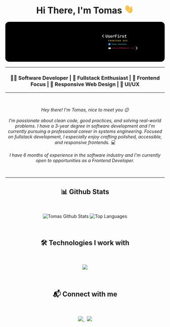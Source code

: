 <h1 align="center">
  Hi There, I'm Tomas <img src="https://raw.githubusercontent.com/ABSphreak/ABSphreak/master/gifs/Hi.gif" width="30px">
</h1>

<p align="center">
  <img src="./banner.png" alt="Banner personal" style="border-radius: 12px;"/>
</p>

<hr>

<h3 align="center">
  👨‍💻 Software Developer | 🧠 Fullstack Enthusiast | 🎨 Frontend Focus | 📱 Responsive Web Design | 🧩 UI/UX
</h3>

<hr>
<br>

<p align="center">
  <em>
    Hey there! I'm Tomas, nice to meet you 😊<br><br>
    I'm passionate about clean code, good practices, and solving real-world problems. I have a 3-year degree in software development and I'm currently pursuing a professional career in systems engineering. Focused on fullstack development, I especially enjoy crafting polished, accessible, and responsive frontends. 💻<br><br>
    I have 6 months of experience in the software industry and I'm currently open to opportunities as a Frontend Developer.
  </em>
</p>

<br> 
<hr>
<h2 align="center">📊 Github Stats</h2>
<br>
<p align="center">
  <img alt="Tomas Github Stats" src="https://github-readme-stats.vercel.app/api?username=tomasgonzalez0&show_icons=true&theme=radical&hide_border=true" height="150"/>
  <img alt="Top Languages" src="https://github-readme-stats.vercel.app/api/top-langs/?username=tomasgonzalez0&layout=compact&theme=radical&hide_border=true" height="150"/>
</p>


<br>
<h2 align="center">🛠️ Technologies I work with</h2>
<br>
<p align="center">
  <a href="https://skillicons.dev">
    <img src="https://skillicons.dev/icons?i=html,css,js,ts,react,tailwind,bootstrap,java,cs,dotnet,nodejs,php,docker,postgres,mongodb,mysql,postman,vscode,git,github,netlify,azure,bash,linux,kali,figma&perline=13" />
  </a>
</p>

<br>
<h2 align="center">📬 Connect with me</h2>
<br>
<p align="center">
  <a href="https://www.linkedin.com/in/tomas-gonzalez-881966366/" target="_blank">
    <img src="https://skillicons.dev/icons?i=linkedin" />
  </a> &nbsp;
  <a href="mailto:tomasgz2006@gmail.com" target="_blank">
    <img src="https://skillicons.dev/icons?i=gmail"/>
  </a>
</p>
